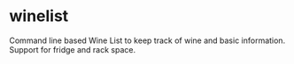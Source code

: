 # winelist
Command line based Wine List to keep track of wine and basic information. Support for fridge and rack space.

